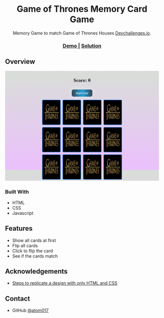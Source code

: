 <!-- Please update value in the {}  -->

<h1 align="center">Game of Thrones Memory Card Game</h1>

<div align="center">
  Memory Game to match Game of Thrones Houses <a href="http://devchallenges.io" target="_blank">Devchallenges.io</a>.
</div>

<div align="center">
  <h3>
    <a href="https://got-memorygame.netlify.app/">
      Demo
    </a>
    <span> | </span>
    <a href="https://github.com/atom017/Javascript-MemoryCardGame">
      Solution
    </a>
    
  </h3>
</div>



<!-- OVERVIEW -->

## Overview

![screenshot](https://github.com/atom017/Javascript-MemoryCardGame/blob/main/img/memory%20game.png)

### Built With

<!-- This section should list any major frameworks that you built your project using. Here are a few examples.-->

- HTML
- CSS
- Javascript

## Features

<!-- List the features of your application or follow the template. Don't share the figma file here :) -->

- Show all cards at first
- Flip all cards
- Click to flip the card
- See if the cards match

## Acknowledgements

<!-- This section should list any articles or add-ons/plugins that helps you to complete the project. This is optional but it will help you in the future. For exmpale -->

- [Steps to replicate a design with only HTML and CSS](https://devchallenges-blogs.web.app/how-to-replicate-design/)


## Contact


- GitHub [@atom017](https://github.com/atom017)

